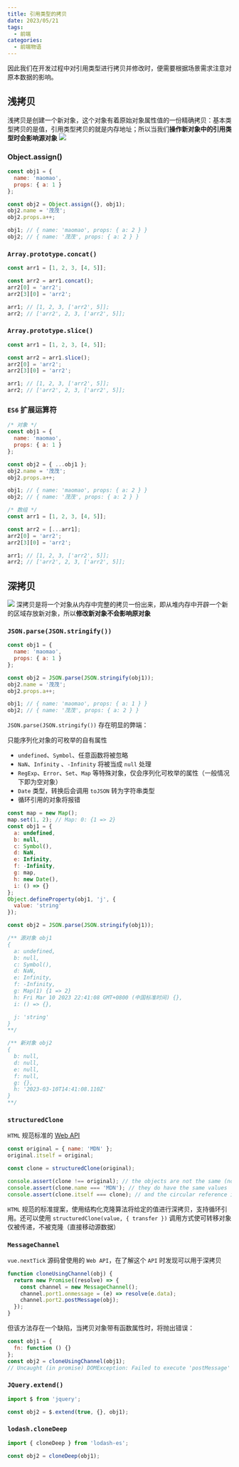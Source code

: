 ```yaml
---
title: 引用类型的拷贝
date: 2023/05/21
tags:
  - 前端
categories:
  - 前端物语
---
```


<CustomBlock title="回顾一下引用类型的特点" content="<ul><li>因为 <code>JavaScript</code> 不允许直接访问内存位置（即不能直接操作引用类型所在的内存空间），所以引用类型在 <strong>栈内存</strong> 中存储的是地址（即内存指针），而引用类型中的数据（方法或属性）是存储在 <strong>堆内存</strong> 中</li><li>保存引用类型的变量是 <strong>按引用 (by reference) 访问</strong> ，当我们访问和操作一个对象时，实际上操作的是对该对象的引用而非实际的对象本身</li><li>复制引用类型时只会复制内存指针</li></ul>"></CustomBlock>
因此我们在开发过程中对引用类型进行拷贝并修改时，便需要根据场景需求注意对原本数据的影响。

## 浅拷贝

浅拷贝是创建一个新对象，这个对象有着原始对象属性值的一份精确拷贝：基本类型拷贝的是值，引用类型拷贝的就是内存地址；所以当我们**操作新对象中的引用类型时会影响源对象**
![](../img/clone-1.webp)

### Object.assign()

```javascript
const obj1 = {
  name: 'maomao',
  props: { a: 1 }
};

const obj2 = Object.assign({}, obj1);
obj2.name = '茂茂';
obj2.props.a++;

obj1; // { name: 'maomao', props: { a: 2 } }
obj2; // { name: '茂茂', props: { a: 2 } }
```

### `Array.prototype.concat()`

```javascript
const arr1 = [1, 2, 3, [4, 5]];

const arr2 = arr1.concat();
arr2[0] = 'arr2';
arr2[3][0] = 'arr2';

arr1; // [1, 2, 3, ['arr2', 5]];
arr2; // ['arr2', 2, 3, ['arr2', 5]];
```

### `Array.prototype.slice()`

```javascript
const arr1 = [1, 2, 3, [4, 5]];

const arr2 = arr1.slice();
arr2[0] = 'arr2';
arr2[3][0] = 'arr2';

arr1; // [1, 2, 3, ['arr2', 5]];
arr2; // ['arr2', 2, 3, ['arr2', 5]];
```

### `ES6` 扩展运算符

```javascript
/* 对象 */
const obj1 = {
  name: 'maomao',
  props: { a: 1 }
};

const obj2 = { ...obj1 };
obj2.name = '茂茂';
obj2.props.a++;

obj1; // { name: 'maomao', props: { a: 2 } }
obj2; // { name: '茂茂', props: { a: 2 } }

/* 数组 */
const arr1 = [1, 2, 3, [4, 5]];

const arr2 = [...arr1];
arr2[0] = 'arr2';
arr2[3][0] = 'arr2';

arr1; // [1, 2, 3, ['arr2', 5]];
arr2; // ['arr2', 2, 3, ['arr2', 5]];
```

## 深拷贝

![](../img/clone-2.webp)
深拷贝是将一个对象从内存中完整的拷贝一份出来，即从堆内存中开辟一个新的区域存放新对象，所以**修改新对象不会影响原对象**

### `JSON.parse(JSON.stringify())`

```javascript
const obj1 = {
  name: 'maomao',
  props: { a: 1 }
};

const obj2 = JSON.parse(JSON.stringify(obj1));
obj2.name = '茂茂';
obj2.props.a++;

obj1; // { name: 'maomao', props: { a: 1 } }
obj2; // { name: '茂茂', props: { a: 2 } }
```

`JSON.parse(JSON.stringify())` 存在明显的弊端：

只能序列化对象的可枚举的自有属性

- `undefined`、`Symbol`、任意函数将被忽略
- `NaN`、`Infinity` 、`-Infinity` 将被当成 `null` 处理
- `RegExp`、`Error`、`Set`、`Map` 等特殊对象，仅会序列化可枚举的属性（一般情况下即为空对象）
- `Date` 类型，转换后会调用 `toJSON` 转为字符串类型
- 循环引用的对象将报错

```javascript
const map = new Map();
map.set(1, 2); // Map: 0: {1 => 2}
const obj1 = {
  a: undefined,
  b: null,
  c: Symbol(),
  d: NaN,
  e: Infinity,
  f: -Infinity,
  g: map,
  h: new Date(),
  i: () => {}
};
Object.defineProperty(obj1, 'j', {
  value: 'string'
});

const obj2 = JSON.parse(JSON.stringify(obj1));

/** 源对象 obj1
{
  a: undefined,
  b: null,
  c: Symbol(),
  d: NaN,
  e: Infinity,
  f: -Infinity,
  g: Map(1) {1 => 2}
  h: Fri Mar 10 2023 22:41:08 GMT+0800 (中国标准时间) {},
  i: () => {},

  j: 'string'
}
**/

/** 新对象 obj2
{
  b: null,
  d: null,
  e: null,
  f: null,
  g: {},
  h: '2023-03-10T14:41:08.110Z'
}
**/
```

### `structuredClone`

`HTML` 规范标准的 [Web API](https://developer.mozilla.org/zh-CN/docs/Web/API/structuredClone)

```javascript
const original = { name: 'MDN' };
original.itself = original;

const clone = structuredClone(original);

console.assert(clone !== original); // the objects are not the same (not same identity)
console.assert(clone.name === 'MDN'); // they do have the same values
console.assert(clone.itself === clone); // and the circular reference is preserved
```

`HTML` 规范的标准提案，使用结构化克隆算法将给定的值进行深拷贝，支持循环引用。还可以使用 `structuredClone(value, { transfer })` 调用方式使可转移对象仅被传递，不被克隆（直接移动源数据）
<CustomBlock title="注意点" content="<div>尽管作为规范标准实现的 <code>Web API</code>，但目前兼容性还是个巨大的问题，同时仍有其他不足：</div><ul><li>无法拷贝对象的原型链</li><li>无法拷贝函数</li><li>不支持 <code>Error</code> 数据类型</li></ul>"></CustomBlock>

### `MessageChannel`

`vue.nextTick` 源码曾使用的 `Web API`，在了解这个 `API` 时发现可以用于深拷贝

```javascript
function cloneUsingChannel(obj) {
  return new Promise((resolve) => {
    const channel = new MessageChannel();
    channel.port1.onmessage = (e) => resolve(e.data);
    channel.port2.postMessage(obj);
  });
}
```

但该方法存在一个缺陷，当拷贝对象带有函数属性时，将抛出错误：

```javascript
const obj1 = {
  fn: function () {}
};
const obj2 = cloneUsingChannel(obj1);
// Uncaught (in promise) DOMException: Failed to execute 'postMessage' on 'MessagePort': function () {} could not be cloned.
```

### `JQuery.extend()`

```javascript
import $ from 'jquery';

const obj2 = $.extend(true, {}, obj1);
```

### `lodash.cloneDeep`

```javascript
import { cloneDeep } from 'lodash-es';

const obj2 = cloneDeep(obj1);
```
